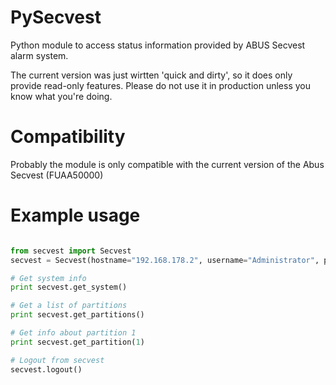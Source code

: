 # PySecvest
Python module to access status information provided by ABUS Secvest alarm system.

The current version was just wirtten 'quick and dirty', so it does only provide read-only features. Please do not use it in production unless you know what you're doing.

# Compatibility
Probably the module is only compatible with the current version of the Abus Secvest (FUAA50000) 

# Example usage
```python

from secvest import Secvest
secvest = Secvest(hostname="192.168.178.2", username="Administrator", password="123456")

# Get system info
print secvest.get_system()

# Get a list of partitions
print secvest.get_partitions()

# Get info about partition 1
print secvest.get_partition(1)

# Logout from secvest
secvest.logout()

```
